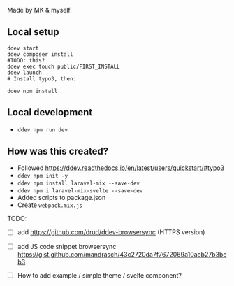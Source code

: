 Made by MK & myself.

## Local setup

```
ddev start
ddev composer install
#TODO: this?
ddev exec touch public/FIRST_INSTALL
ddev launch
# Install typo3, then:

ddev npm install
```

## Local development

- `ddev npm run dev`

## How was this created?

- Followed https://ddev.readthedocs.io/en/latest/users/quickstart/#typo3
- `ddev npm init -y`
- `ddev npm install laravel-mix --save-dev`
- `ddev npm i laravel-mix-svelte --save-dev`
- Added scripts to package.json
- Create `webpack.mix.js`

TODO:
- [ ] add https://github.com/drud/ddev-browsersync (HTTPS version)
- [ ] add JS code snippet browsersync https://gist.github.com/mandrasch/43c2720da7f7672069a10acb27b3beb3

- [ ] How to add example / simple theme / svelte component?